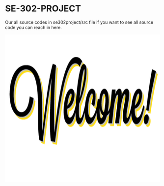 # SE-302-PROJECT
 
Our all source codes in se302project/src file if you want to see all source code you can reach in here.

<img src="images/welcome.png" width="720" height="480">

#
